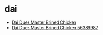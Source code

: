 # dai

 * [Dai Dues Master Brined Chicken](../../index/d/dai-dues-master-brined-chicken-56389987.json)
 * [Dai Dues Master Brined Chicken 56389987](../../index/d/dai-dues-master-brined-chicken-56389987.json)
